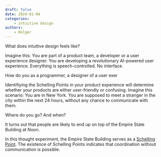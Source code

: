 ```yaml
---
draft: false
date: 2024-01-04
categories:
    - intuitive design
authors:
    - Holger
---
```


What does intuitive design feels like?

Imagine this: You are part of a product team, a developer or a user experience designer. You are developing a revolutionary AI-powered user experience. Everything is speech-controlled. No interface.

How do you as a programmer, a designer of a user exer

Identifiying the Schelling Points in your product experience will determine whether your products are either user-friendly or confusing.
Imagine this scenario: You are in New York. You are supposed to meet a stranger in the city within the next 24 hours, without any chance to communicate with them. 

Where do you go? And when?

It turns out that people are likely to end up on top of the Empire State Building at Noon.

In this thought experiment, the Empire State Building serves as a [Schelling Point](https://www.youtube.com/watch?v=BtW-Ds-artA). The existence of Schelling Points indicates that coordination without communication is possible.

